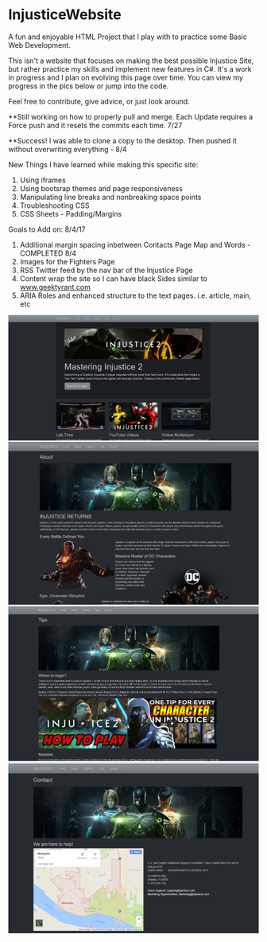 # InjusticeWebsite
A fun and enjoyable HTML Project that I play with to practice some Basic Web Development.

This isn't a website that focuses on making the best possible Injustice Site, but rather practice my skills and implement new features in C#. It's a work in progress and I plan on evolving this page over time. You can view my progress in the pics below or jump into the code. 

Feel free to contribute, give advice, or just look around.

**Still working on how to properly pull and merge. Each Update requires a Force push and it resets the commits each time. 7/27

**Success! I was able to clone a copy to the desktop. Then pushed it without overwriting everything - 8/4

New Things I have learned while making this specific site:
1) Using iframes
2) Using bootsrap themes and page responsiveness
3) Manipulating line breaks and nonbreaking space points
4) Troubleshooting CSS
5) CSS Sheets - Padding/Margins

Goals to Add on: 8/4/17
1) Additional margin spacing inbetween Contacts Page Map and Words  - COMPLETED 8/4
2) Images for the Fighters Page
3) RSS Twitter feed by the nav bar of the Injustice Page
4) Content wrap the site so I can have black Sides similar to www.geektyrant.com 
5) ARIA Roles and enhanced structure to the text pages. i.e. article, main, etc

![alt text](https://raw.githubusercontent.com/abelberhane/InjusticeWebsite/master/Level%201.5%20Complete.png)
![alt text](https://github.com/abelberhane/InjusticeWebsite/blob/master/AboutSH.png?raw=true)
![alt text](https://github.com/abelberhane/InjusticeWebsite/blob/master/TipsSH.png?raw=true)
![alt text](https://github.com/abelberhane/InjusticeWebsite/blob/master/ContactSH.png?raw=true)

